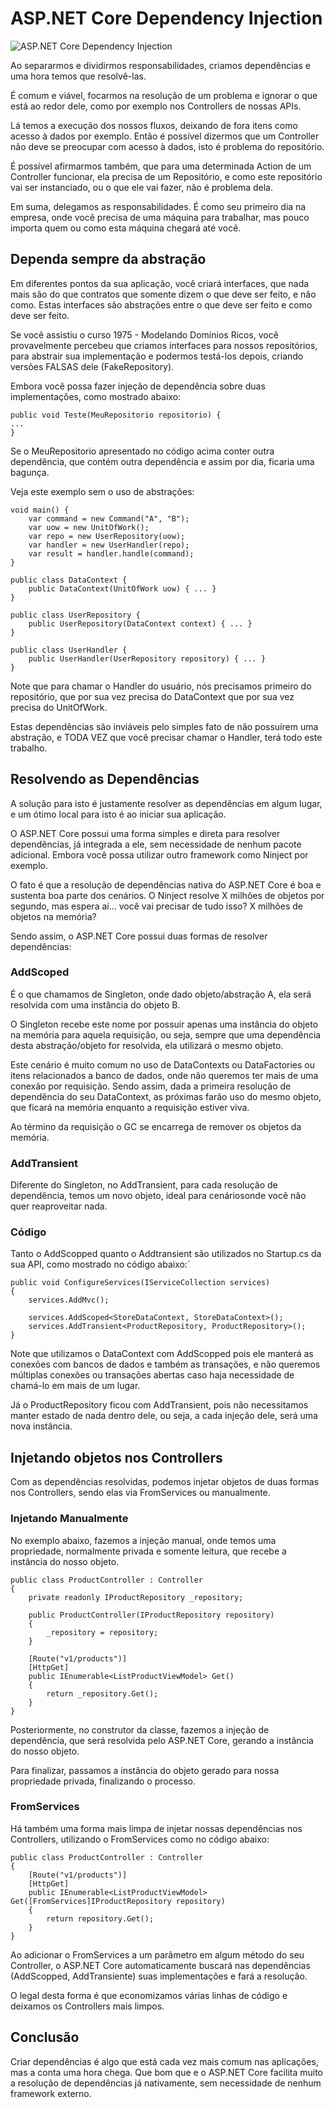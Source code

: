 ASP.NET Core Dependency Injection
=================================

![ASP.NET Core Dependency Injection](https://baltaio.blob.core.windows.net/blog/aspnetcore-di-share.png)

Ao separarmos e dividirmos responsabilidades, criamos dependências e uma hora temos que resolvê-las.  
  
É comum e viável, focarmos na resolução de um problema e ignorar o que está ao redor dele, como por exemplo nos Controllers de nossas APIs.  
  
Lá temos a execução dos nossos fluxos, deixando de fora itens como acesso à dados por exemplo. Então é possível dizermos que um Controller não deve se preocupar com acesso à dados, isto é problema do repositório.  
  
É possível afirmarmos também, que para uma determinada Action de um Controller funcionar, ela precisa de um Repositório, e como este repositório vai ser instanciado, ou o que ele vai fazer, não é problema dela.  
  
Em suma, delegamos as responsabilidades. É como seu primeiro dia na empresa, onde você precisa de uma máquina para trabalhar, mas pouco importa quem ou como esta máquina chegará até você.

Dependa sempre da abstração
---------------------------

Em diferentes pontos da sua aplicação, você criará interfaces, que nada mais são do que contratos que somente dizem o que deve ser feito, e não como. Estas interfaces são abstrações entre o que deve ser feito e como deve ser feito.  
  
Se você assistiu o curso 1975 - Modelando Domínios Ricos, você provavelmente percebeu que criamos interfaces para nossos repositórios, para abstrair sua implementação e podermos testá-los depois, criando versões FALSAS dele (FakeRepository).  
  
Embora você possa fazer injeção de dependência sobre duas implementações, como mostrado abaixo:

    public void Teste(MeuRepositorio repositorio) {
    ...
    }

Se o MeuRepositorio apresentado no código acima conter outra dependência, que contém outra dependência e assim por dia, ficaria uma bagunça.  
  
Veja este exemplo sem o uso de abstrações:


    void main() {
        var command = new Command("A", "B");
        var uow = new UnitOfWork();
        var repo = new UserRepository(uow);
        var handler = new UserHandler(repo);
        var result = handler.handle(command);  
    }

    public class DataContext { 
        public DataContext(UnitOfWork uow) { ... }
    }

    public class UserRepository {
        public UserRepository(DataContext context) { ... }
    }

    public class UserHandler {
        public UserHandler(UserRepository repository) { ... }
    }


Note que para chamar o Handler do usuário, nós precisamos primeiro do repositório, que por sua vez precisa do DataContext que por sua vez precisa do UnitOfWork.  
  
Estas dependências são inviáveis pelo simples fato de não possuírem uma abstração, e TODA VEZ que você precisar chamar o Handler, terá todo este trabalho.

Resolvendo as Dependências
--------------------------

A solução para isto é justamente resolver as dependências em algum lugar, e um ótimo local para isto é ao iniciar sua aplicação.  
  
O ASP.NET Core possui uma forma simples e direta para resolver dependências, já integrada a ele, sem necessidade de nenhum pacote adicional. Embora você possa utilizar outro framework como Ninject por exemplo.  
  
O fato é que a resolução de dependências nativa do ASP.NET Core é boa e sustenta boa parte dos cenários. O Ninject resolve X milhões de objetos por segundo, mas espera aí... você vai precisar de tudo isso? X milhões de objetos na memória?  
  
Sendo assim, o ASP.NET Core possui duas formas de resolver dependências:

### AddScoped

É o que chamamos de Singleton, onde dado objeto/abstração A, ela será resolvida com uma instância do objeto B.  
  
O Singleton recebe este nome por possuir apenas uma instância do objeto na memória para aquela requisição, ou seja, sempre que uma dependência desta abstração/objeto for resolvida, ela utilizará o mesmo objeto.  
  
Este cenário é muito comum no uso de DataContexts ou DataFactories ou itens relacionados a banco de dados, onde não queremos ter mais de uma conexão por requisição. Sendo assim, dada a primeira resolução de dependência do seu DataContext, as próximas farão uso do mesmo objeto, que ficará na memória enquanto a requisição estiver viva.  
  
Ao término da requisição o GC se encarrega de remover os objetos da memória.

### AddTransient

Diferente do Singleton, no AddTransient, para cada resolução de dependência, temos um novo objeto, ideal para cenáriosonde você não quer reaproveitar nada.

### Código

Tanto o AddScopped quanto o Addtransient são utilizados no Startup.cs da sua API, como mostrado no código abaixo:`

    public void ConfigureServices(IServiceCollection services)
    {
        services.AddMvc();
        
        services.AddScoped<StoreDataContext, StoreDataContext>();
        services.AddTransient<ProductRepository, ProductRepository>();
    }

Note que utilizamos o DataContext com AddScopped pois ele manterá as conexões com bancos de dados e também as transações, e não queremos múltiplas conexões ou transações abertas caso haja necessidade de chamá-lo em mais de um lugar.  
  
Já o ProductRepository ficou com AddTransient, pois não necessitamos manter estado de nada dentro dele, ou seja, a cada injeção dele, será uma nova instância.

Injetando objetos nos Controllers
---------------------------------

Com as dependências resolvidas, podemos injetar objetos de duas formas nos Controllers, sendo elas via FromServices ou manualmente.

### Injetando Manualmente

No exemplo abaixo, fazemos a injeção manual, onde temos uma propriedade, normalmente privada e somente leitura, que recebe a instância do nosso objeto.

    public class ProductController : Controller
    {
        private readonly IProductRepository _repository;

        public ProductController(IProductRepository repository)
        {
            _repository = repository;
        }

        [Route("v1/products")]
        [HttpGet]
        public IEnumerable<ListProductViewModel> Get()
        {
            return _repository.Get();
        }
    }

Posteriormente, no construtor da classe, fazemos a injeção de dependência, que será resolvida pelo ASP.NET Core, gerando a instância do nosso objeto.  
  
Para finalizar, passamos a instância do objeto gerado para nossa propriedade privada, finalizando o processo.

### FromServices

Há também uma forma mais limpa de injetar nossas dependências nos Controllers, utilizando o FromServices como no código abaixo:

    public class ProductController : Controller
    {
        [Route("v1/products")]
        [HttpGet]
        public IEnumerable<ListProductViewModel> Get([FromServices]IProductRepository repository)
        {
            return repository.Get();
        }
    }

Ao adicionar o FromServices a um parâmetro em algum método do seu Controller, o ASP.NET Core automaticamente buscará nas dependências (AddScopped, AddTransiente) suas implementações e fará a resolução.  
  
O legal desta forma é que economizamos várias linhas de código e deixamos os Controllers mais limpos.

Conclusão
---------

Criar dependências é algo que está cada vez mais comum nas aplicações, mas a conta uma hora chega. Que bom que e o ASP.NET Core facilita muito a resolução de dependências já nativamente, sem necessidade de nenhum framework externo.